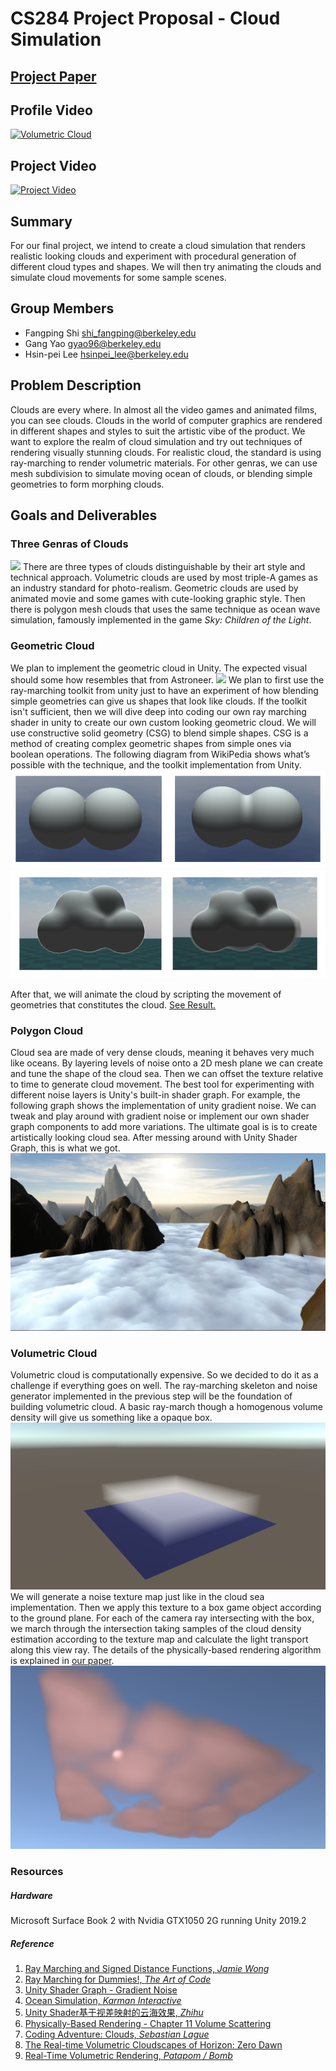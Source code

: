 # CS284 Project Proposal - Cloud Simulation

## [Project Paper](/CloudSim.pdf)

## Profile Video
[![Volumetric Cloud](http://img.youtube.com/vi/QqOo42GHnGk/0.jpg)](http://www.youtube.com/watch?v=QqOo42GHnGk "Volumetric Cloud")

## Project Video
[![Project Video](http://img.youtube.com/vi/4reia5R-hGQ/0.jpg)](http://www.youtube.com/watch?v=4reia5R-hGQ "Project Video")

## Summary
For our final project, we intend to create a cloud simulation that renders realistic looking clouds and experiment with procedural generation of different cloud types and shapes. We will then try animating the clouds and simulate cloud movements for some sample scenes.

## Group Members
* Fangping Shi <shi_fangping@berkeley.edu>
* Gang Yao <gyao96@berkeley.edu>
* Hsin-pei Lee <hsinpei_lee@berkeley.edu>

## Problem Description
Clouds are every where. In almost all the video games and animated films, you can see clouds. Clouds in the world of computer graphics are rendered in different shapes and styles to suit the artistic vibe of the product. We want to explore the realm of cloud simulation and try out techniques of rendering visually stunning clouds. For realistic cloud, the standard is using ray-marching to render volumetric materials. For other genras, we can use mesh subdivision to simulate moving ocean of clouds, or blending simple geometries to form morphing clouds.

## Goals and Deliverables
### Three Genras of Clouds
![](https://i.imgur.com/01MAzsa.png)
There are three types of clouds distinguishable by their art style and technical approach. Volumetric clouds are used by most triple-A games as an industry standard for photo-realism. Geometric clouds are used by animated movie and some games with cute-looking graphic style. Then there is polygon mesh clouds that uses the same technique as ocean wave simulation, famously implemented in the game *Sky: Children of the Light*.

### Geometric Cloud
We plan to implement the geometric cloud in Unity. The expected visual should some how resembles that from Astroneer.
![](https://i.imgur.com/x8fORyg.jpg)
We plan to first use the ray-marching toolkit from unity just to have an experiment of how blending simple geometries can give us shapes that look like clouds. If the toolkit isn't sufficient, then we will dive deep into coding our own ray marching shader in unity to create our own custom looking geometric cloud. We will use constructive solid geometry (CSG) to blend simple shapes. CSG is a method of creating complex geometric shapes from simple ones via boolean operations. The following diagram from WikiPedia shows what’s possible with the technique, and the toolkit implementation from Unity.
![](/Recordings/blend.png)
![](/Recordings/geo_cloud.png)


After that, we will animate the cloud by scripting the movement of geometries that constitutes the cloud. [See Result.](/Recordings/gemetry_cloud_shade.mp4)

### Polygon Cloud
Cloud sea are made of very dense clouds, meaning it behaves very much like oceans. By layering levels of noise onto a 2D mesh plane we can create and tune the shape of the cloud sea. Then we can offset the texture relative to time to generate cloud movement. The best tool for experimenting with different noise layers is Unity's built-in shader graph. For example, the following graph shows the implementation of unity gradient noise. We can tweak and play around with gradient noise or implement our own shader graph components to add more variations. The ultimate goal is is to create artistically looking cloud sea. After messing around with Unity Shader Graph, this is what we got.
![](/Recordings/mountain_cloud.png)

### Volumetric Cloud
Volumetric cloud is computationally expensive. So we decided to do it as a challenge if everything goes on well. The ray-marching skeleton and noise generator implemented in the previous step will be the foundation of building volumetric cloud. A basic ray-march though a homogenous volume density will give us something like a opaque box.
![](/Recordings/homo_box.png)
We will generate a noise texture map just like in the cloud sea implementation. Then we apply this texture to a box game object according to the ground plane. For each of the camera ray intersecting with the box, we march through the intersection taking samples of the cloud density estimation according to the texture map and calculate the light transport along this view ray. The details of the physically-based rendering algorithm is explained in [our paper](/CloudSim.pdf).
![](/Recordings/phaseCloud.png)

### Resources

##### Hardware
Microsoft Surface Book 2 with Nvidia GTX1050 2G running Unity 2019.2

##### Reference
1. [Ray Marching and Signed Distance Functions, *Jamie Wong*](http://jamie-wong.com/2016/07/15/ray-marching-signed-distance-functions/)
2. [Ray Marching for Dummies!, *The Art of Code*](https://www.youtube.com/watch?v=PGtv-dBi2wE)
3. [Unity Shader Graph - Gradient Noise](https://docs.unity3d.com/Packages/com.unity.shadergraph@6.9/manual/Gradient-Noise-Node.html)
4. [Ocean Simulation, *Karman Interactive*](https://labs.karmaninteractive.com/ocean-simulation-pt-1-introduction-df134a47150)
5. [Unity Shader基于视差映射的云海效果, *Zhihu*](https://zhuanlan.zhihu.com/p/83355147)
7. [Physically-Based Rendering - Chapter 11 Volume Scattering](http://www.pbr-book.org/3ed-2018/Volume_Scattering.html)
8. [Coding Adventure: Clouds, *Sebastian Lague*](https://www.youtube.com/watch?v=4QOcCGI6xOU)
9. [The Real-time Volumetric Cloudscapes of Horizon: Zero Dawn](http://killzone.dl.playstation.net/killzone/horizonzerodawn/presentations/Siggraph15_Schneider_Real-Time_Volumetric_Cloudscapes_of_Horizon_Zero_Dawn.pdf)
10. [Real-Time Volumetric Rendering, *Patapom / Bomb*](http://patapom.com/topics/Revision2013/Revision%202013%20-%20Real-time%20Volumetric%20Rendering%20Course%20Notes.pdf)